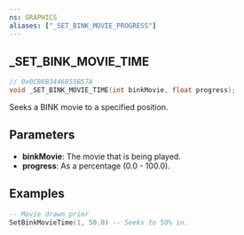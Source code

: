 ```yaml
---
ns: GRAPHICS
aliases: ["_SET_BINK_MOVIE_PROGRESS"]
---
```

## _SET_BINK_MOVIE_TIME

```c
// 0x0CB6B3446855B57A
void _SET_BINK_MOVIE_TIME(int binkMovie, float progress);
```

Seeks a BINK movie to a specified position.

## Parameters
* **binkMovie**: The movie that is being played.
* **progress**: As a percentage (0.0 - 100.0).

## Examples
```lua
-- Movie drawn prior
SetBinkMovieTime(1, 50.0) -- Seeks to 50% in.
```